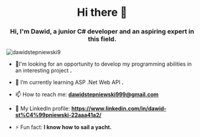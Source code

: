 <h1 align="center">Hi there 👋</h1>
<h3 align="center">Hi, I'm Dawid, a junior C# developer and an aspiring expert in this field.</h3>

<p align="left"> <img src="https://komarev.com/ghpvc/?username=dawidstepniewski9&label=Profile%20views&color=0e75b6&style=flat" alt="dawidstepniewski9" /> </p>

- 🔭I'm looking for an opportunity to develop my programming abilities in an interesting project **.**
  
- 🌱 I’m currently learning ASP .Net Web API **.**

- 📫 How to reach me: **dawidstepniewski999@gmail.com**

- 🤺 My LinkedIn profile: **https://www.linkedin.com/in/dawid-st%C4%99pniewski-22aaa41a2/**

- ⚡ Fun fact: **I know how to sail a yacht.**
